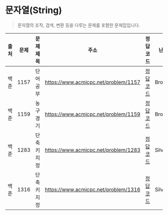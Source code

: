 # 문자열(String)

> 문자열의 조작, 검색, 변환 등을 다루는 문제를 포함한 문제집입니다.

| 출처 | 문제 | 문제 제목   | 주소                                 | 정답 코드                   | 난이도   | 정답 여부 |
| ---- | ---- | ----------- | ------------------------------------ | --------------------------- | -------- | --------- |
| 백준 | 1157 | 단어 공부   | https://www.acmicpc.net/problem/1157 | [정답 코드](./0x02/1157.js) | Bronze.1 | ✅        |
| 백준 | 1159 | 농구 경기   | https://www.acmicpc.net/problem/1159 | [정답 코드](./0x02/1159.js) | Bronze.2 | ✅        |
| 백준 | 1283 | 단축키 지정 | https://www.acmicpc.net/problem/1283 | [정답 코드](./0x02/1283.js) | Silver.1 | ✅        |
| 백준 | 1316 | 단축키 지정 | https://www.acmicpc.net/problem/1316 | [정답 코드](./0x02/1316.js) | Silver.5 | ✅        |
